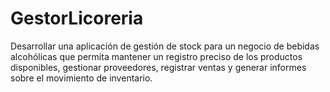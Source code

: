 # GestorLicoreria
Desarrollar una aplicación de gestión de stock para un negocio de bebidas alcohólicas que permita mantener un registro preciso de los productos disponibles, gestionar proveedores, registrar ventas y generar informes sobre el movimiento de inventario.
